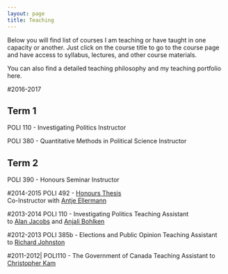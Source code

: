 ```yaml
---
layout: page
title: Teaching
---
```


Below you will find list of courses I am teaching or have taught in one capacity or another. Just click on the course title to go to the course page and have access to syllabus, lectures, and other course materials.

You can also find a detailed teaching philosophy and my teaching portfolio here.

#2016-2017

## Term 1 

POLI 110 - Investigating Politics
Instructor 

POLI 380 - Quantitative Methods in Political Science
Instructor

## Term 2

POLI 390 - Honours Seminar
Instructor

#2014-2015
POLI 492 - [Honours Thesis <br>]()
Co-Instructor with <a href="http://www.politics.ubc.ca/about-us/faculty-members/bfont-color-blue-full-time-facultyfontb/antje-ellermann.html" class="external">Antje Ellermann</a>

#2013-2014
POLI 110 - Investigating Politics
Teaching Assistant<br> to <a href="http://www.politics.ubc.ca/about-us/faculty-members/bfont-color-blue-full-time-facultyfontb/alan-jacobs.html" class="external">Alan Jacobs</a> and <a href="https://anjalibohlken.wordpress.com/" class="external">Anjali Bohlken</a> 

#2012-2013
POLI 385b - Elections and Public Opinion 
Teaching Assistant <br>to <a href="http://www.politics.ubc.ca/about-us/faculty-members/bfont-color-blue-full-time-facultyfontb/richard-johnston.html" class="external">Richard Johnston</a> 

#2011-2012|
POLI110 - The Government of Canada 
Teaching Assistant to <a href="http://www.politics.ubc.ca/about-us/faculty-members/bfont-color-blue-full-time-facultyfontb/christopher-kam.html" class="external">Christopher Kam</a>

